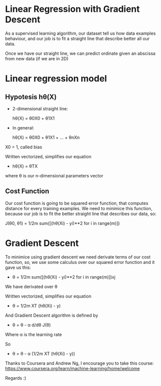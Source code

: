 # Linear Regression with Gradient Descent
As a supervised learning algorithm, our dataset tell us how data examples behaviour, and our job is to fit a straight line that describe better all our data.

Once we have our straight line, we can predict ordinate given an abscissa from new data (if we are in 2D)

# Linear regression model

## Hypotesis hθ(X)

- 2-dimensional straight line:

  hθ(X) = θ0X0 + θ1X1

- In general:

  hθ(X) = θ0X0 + θ1X1 + ... + θnXn

X0 = 1, called bias

Written vectorized, simplifies our equation

- hθ(X) = θTX

where θ is our n-dimensional parameters vector

## Cost Function

Our cost function is going to be squared error function, that computes distance for every training examples. We need to minimice this function, because our job is to fit the better straight line that describes our data, so:

J(θ0, θ1) = 1/2m sum([(hθ(Xi) - yi)**2 for i in range(m)])


# Gradient Descent

To minimice using gradient descent we need derivate terms of our cost function, so, we use some calculus over our squared error function and it gave us this:

- θ = 1/2m sum([(hθ(Xi) - yi)**2 for i in range(m)])xj

We have derivated over θ

Written vectorized, simplifies our equation

- θ = 1/2m XT (hθ(Xi) - y)

And Gradient Descent algorithm is defined by

- θ = θ - α d/dθ J(θ)

Where α is the learning rate

So

- θ = θ - α (1/2m XT (hθ(Xi) - y))


Thanks to Coursera and Andrew Ng, I encourage you to take this course:
https://www.coursera.org/learn/machine-learning/home/welcome

Regards :)